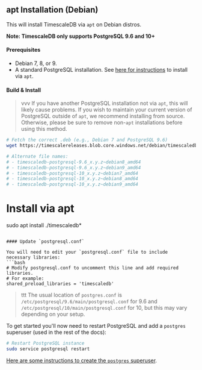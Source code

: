 ## apt Installation (Debian) [](installation-apt-debian)

This will install TimescaleDB via `apt` on Debian distros.

**Note: TimescaleDB only supports PostgreSQL 9.6 and 10+**

#### Prerequisites

- Debian 7, 8, or 9.
- A standard PostgreSQL installation.
See [here for instructions][postgresql-apt] to install via `apt`.

#### Build & Install

>vvv If you have another PostgreSQL installation not via `apt`,
this will likely cause problems.
If you wish to maintain your current version of PostgreSQL outside
of `apt`, we recommend installing from source.  Otherwise, please be
sure to remove non-`apt` installations before using this method.

```bash
# Fetch the correct .deb (e.g., Debian 7 and PostgreSQL 9.6)
wget https://timescalereleases.blob.core.windows.net/debian/timescaledb-postgresql-9.6_x.y.z~debian7_amd64.deb

# Alternate file names:
# - timescaledb-postgresql-9.6_x.y.z~debian8_amd64
# - timescaledb-postgresql-9.6_x.y.z~debian9_amd64
# - timescaledb-postgresql-10_x.y.z~debian7_amd64
# - timescaledb-postgresql-10_x.y.z~debian8_amd64
# - timescaledb-postgresql-10_x.y.z~debian9_amd64
```

# Install via apt
sudo apt install ./timescaledb*
```

#### Update `postgresql.conf`

You will need to edit your `postgresql.conf` file to include
necessary libraries:
```bash
# Modify postgresql.conf to uncomment this line and add required libraries.
# For example:
shared_preload_libraries = 'timescaledb'
```

>ttt The usual location of `postgres.conf`
is `/etc/postgresql/9.6/main/postgresql.conf` for 9.6 and
`/etc/postgresql/10/main/postgresql.conf` for 10, but this may vary
depending on your setup.

To get started you'll now need to restart PostgreSQL and add
a `postgres` superuser (used in the rest of the docs):
```bash
# Restart PostgreSQL instance
sudo service postgresql restart
```

[Here are some instructions to create the `postgres` superuser][createuser].

[createuser]: http://suite.opengeo.org/docs/latest/dataadmin/pgGettingStarted/firstconnect.html
[postgresql-apt]: https://www.postgresql.org/download/linux/debian/
